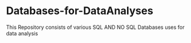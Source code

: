 # Databases-for-DataAnalyses

This Repository consists of various SQL AND NO SQL Databases uses for data analysis
